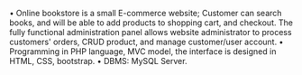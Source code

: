• Online bookstore is a small E-commerce website; Customer 
can search books, and will be able to add products to shopping 
cart, and checkout. The fully functional administration panel allows 
website administrator to process customers' orders, CRUD 
product, and manage customer/user account. 
• Programming in PHP language, MVC model, the interface is 
designed in HTML, CSS, bootstrap. 
• DBMS: MySQL Server.
